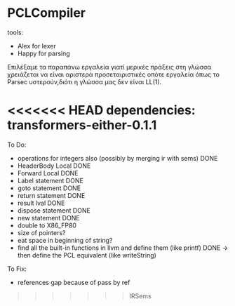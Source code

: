 # PCLCompiler

tools:
* Alex for lexer
* Happy for parsing

Επιλέξαμε τα παραπάνω εργαλεία γιατί μερικές πράξεις στη γλώσσα χρειάζεται να είναι αριστερά προσεταιριστικές οπότε εργαλεία όπως το Parsec υστερούν,διότι η γλώσσα μας δεν είναι LL(1).

<<<<<<< HEAD
dependencies: transformers-either-0.1.1
=======
To Do:
- operations for integers also (possibly by merging ir with sems) DONE
- HeaderBody Local DONE
- Forward Local DONE
- Label statement DONE
- goto statement DONE
- return statement DONE
- result lval DONE
- dispose statement DONE
- new statement DONE
- double to X86_FP80 
- size of pointers?
- eat space in beginning of string?
- find all the built-in functions in llvm and define them (like printf) DONE
      -> then define the PCL equivalent (like writeString)

To Fix:
  - references gap because of pass by ref
>>>>>>> IRSems
